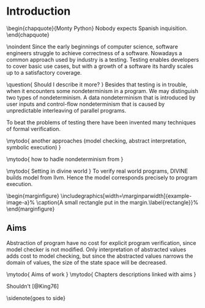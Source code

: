 # Introduction

\begin{chapquote}{Monty Python}
Nobody expects Spanish inquisition.
\end{chapquote}

\noindent
Since the early beginnings of computer science, software engineers struggle to
achieve correctness of a software.  Nowadays a common approach used by industry
is a testing. Testing enables developers to cover basic use cases, but with a
growth of a software its hardly scales up to a satisfactory coverage.

\question{ Should I describe it more? } Besides that testing is in trouble, when
it encounters some nondeterminism in a program. We may distinguish two types of
nondeterminism. A data nondeterminism that is introduced by user inputs and
control-flow nondeterminism that is caused by unpredictable interleaving of
parallel programs.

To beat the problems of testing there have been invented many techniques of
formal verification.

\mytodo{ another approaches (model checking, abstract interpretation, symbolic
        execution) }

\mytodo{ how to hadle nondeterminism from }

\mytodo{ Setting in divine world } To verify real world programs, DIVINE builds
model from llvm. Hence the model corresponds precisely to program execution.

\begin{marginfigure} \includegraphics[width=\marginparwidth]{example-image-a}%
\caption{A small rectangle put in the margin.\label{rectangle}}%
\end{marginfigure}

## Aims

Abstraction of program have no cost for explicit program verification, since
model checker is not modified. Only interpretation of abstracted values adds
cost to model checking, but since the abstracted values narrows the domain of
values, the size of the state space will be decreased.

\mytodo{ Aims of work } \mytodo{ Chapters descriptions linked with aims }

Shouldn't [@King76]

\sidenote{goes to side}
